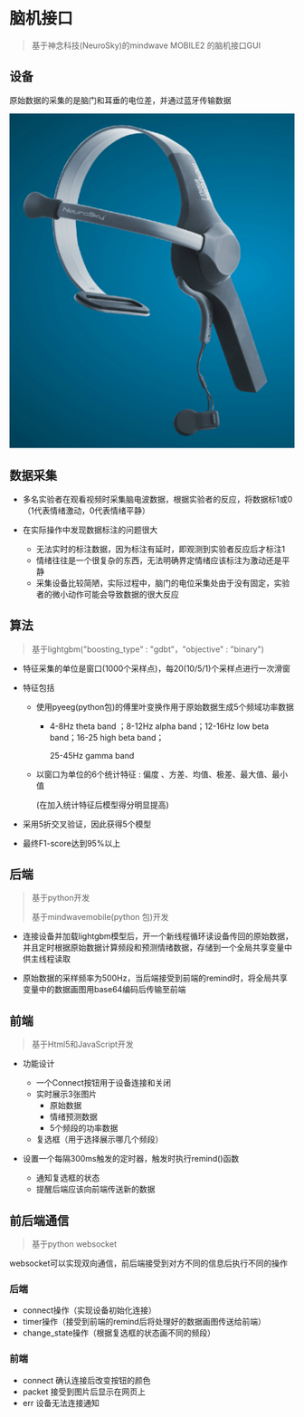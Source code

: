 #  脑机接口

> 基于神念科技(NeuroSky)的mindwave MOBILE2 的脑机接口GUI

## 设备

原始数据的采集的是脑门和耳垂的电位差，并通过蓝牙传输数据

![](pic/device.png)

## 数据采集

- 多名实验者在观看视频时采集脑电波数据，根据实验者的反应，将数据标1或0（1代表情绪激动，0代表情绪平静）

- 在实际操作中发现数据标注的问题很大
  - 无法实时的标注数据，因为标注有延时，即观测到实验者反应后才标注1
  - 情绪往往是一个很复杂的东西，无法明确界定情绪应该标注为激动还是平静
  - 采集设备比较简陋，实际过程中，脑门的电位采集处由于没有固定，实验者的微小动作可能会导致数据的很大反应

## 算法

>  基于lightgbm("boosting_type" : "gdbt"，"objective" : "binary")

- 特征采集的单位是窗口(1000个采样点)，每20(10/5/1)个采样点进行一次滑窗

- 特征包括 

  - 使用pyeeg(python包)的傅里叶变换作用于原始数据生成5个频域功率数据

    - 4-8Hz theta band ；8-12Hz alpha band；12-16Hz low beta band；16-25 high beta band；

      25-45Hz gamma band

  - 以窗口为单位的6个统计特征 : 偏度 、方差、均值、极差、最大值、最小值

    (在加入统计特征后模型得分明显提高)

- 采用5折交叉验证，因此获得5个模型

- 最终F1-score达到95%以上

## 后端

> 基于python开发
>
> 基于mindwavemobile(python 包)开发

- 连接设备并加载lightgbm模型后，开一个新线程循环读设备传回的原始数据，并且定时根据原始数据计算频段和预测情绪数据，存储到一个全局共享变量中供主线程读取

- 原始数据的采样频率为500Hz，当后端接受到前端的remind时，将全局共享变量中的数据画图用base64编码后传输至前端

## 前端

> 基于Html5和JavaScript开发

- 功能设计
  - 一个Connect按钮用于设备连接和关闭
  - 实时展示3张图片
    - 原始数据
    - 情绪预测数据
    - 5个频段的功率数据
  - 复选框（用于选择展示哪几个频段）

- 设置一个每隔300ms触发的定时器，触发时执行remind()函数
  - 通知复选框的状态
  - 提醒后端应该向前端传送新的数据

## 前后端通信

> 基于python websocket

websocket可以实现双向通信，前后端接受到对方不同的信息后执行不同的操作

### 后端

- connect操作（实现设备初始化连接）
- timer操作（接受到前端的remind后将处理好的数据画图传送给前端）
- change_state操作（根据复选框的状态画不同的频段）

### 前端

- connect 确认连接后改变按钮的颜色
- packet 接受到图片后显示在网页上
- err 设备无法连接通知

